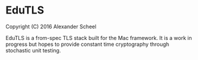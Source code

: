 # EduTLS
Copyright (C) 2016 Alexander Scheel

EduTLS is a from-spec TLS stack built for the Mac framework. It is a work in
progress but hopes to provide constant time cryptography through stochastic
unit testing.
